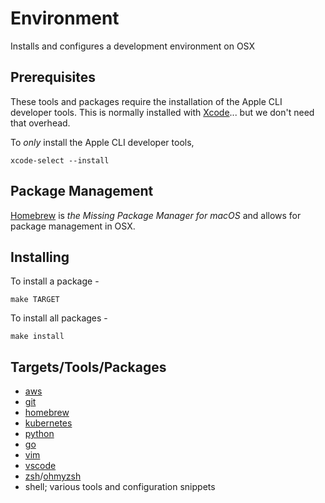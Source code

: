 # Environment

Installs and configures a development environment on OSX

## Prerequisites

These tools and packages require the installation of the Apple CLI
developer tools. This is normally installed with
[Xcode](https://developer.apple.com/xcode/)... but we don't need
that overhead.

To *only* install the Apple CLI developer tools,

```console
xcode-select --install
```

## Package Management

[Homebrew](https://brew.sh/) is *the Missing Package Manager for macOS* and allows for package management in OSX.

## Installing

To install a package -

```console
make TARGET
```

To install all packages -

```console
make install
```

## Targets/Tools/Packages

- [aws](https://aws.amazon.com/cli/)
- [git](https://git-scm.com/)
- [homebrew](https://brew.sh/)
- [kubernetes](https://kubernetes.io/)
- [python](https://www.python.org/)
- [go](https://go.dev/)
- [vim](https://www.vim.org/)
- [vscode](https://code.visualstudio.com/)
- [zsh](http://www.zsh.org/)/[ohmyzsh](https://ohmyz.sh/)
- shell; various tools and configuration snippets
